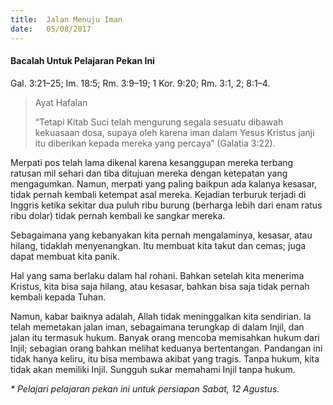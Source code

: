 ```yaml
---
title:  Jalan Menuju Iman
date:   05/08/2017
---
```


#### Bacalah Untuk Pelajaran Pekan Ini
Gal. 3:21–25; Im. 18:5; Rm. 3:9–19; 1 Kor. 9:20; Rm. 3:1, 2; 8:1–4.

> <p>Ayat Hafalan</p>
> “Tetapi Kitab Suci telah mengurung segala sesuatu dibawah kekuasaan dosa, supaya oleh karena iman dalam Yesus Kristus janji itu diberikan kepada mereka yang percaya” (Galatia 3:22).

Merpati pos telah lama dikenal karena kesanggupan mereka terbang ratusan mil sehari dan tiba ditujuan mereka dengan ketepatan yang mengagumkan. Namun, merpati yang paling baikpun ada kalanya kesasar, tidak pernah kembali ketempat asal mereka. Kejadian terburuk terjadi di Inggris ketika sekitar dua puluh ribu burung (berharga lebih dari enam ratus ribu dolar) tidak pernah kembali ke sangkar mereka.

Sebagaimana yang kebanyakan kita pernah mengalaminya, kesasar, atau hilang, tidaklah menyenangkan. Itu membuat kita takut dan cemas; juga dapat membuat kita panik.

Hal yang sama berlaku dalam hal rohani. Bahkan setelah kita menerima Kristus, kita bisa saja hilang, atau kesasar, bahkan bisa saja tidak pernah kembali kepada Tuhan.

Namun, kabar baiknya adalah, Allah tidak meninggalkan kita sendirian. Ia telah memetakan jalan iman, sebagaimana terungkap di dalam Injil, dan jalan itu termasuk hukum. Banyak orang mencoba memisahkan hukum dari Injil; sebagian orang bahkan melihat keduanya bertentangan. Pandangan ini tidak hanya keliru, itu bisa membawa akibat yang tragis. Tanpa hukum, kita tidak akan memiliki Injil. Sungguh sukar memahami Injil tanpa hukum.


_* Pelajari pelajaran pekan ini untuk persiapan Sabat, 12 Agustus._
